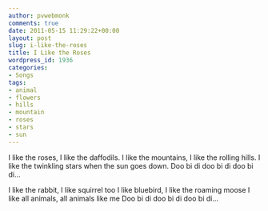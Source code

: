 ```yaml
---
author: pvwebmonk
comments: true
date: 2011-05-15 11:29:22+00:00
layout: post
slug: i-like-the-roses
title: I Like the Roses
wordpress_id: 1936
categories:
- Songs
tags:
- animal
- flowers
- hills
- mountain
- roses
- stars
- sun
---
```


I like the roses, I like the daffodils. 
I like the mountains, I like the rolling hills. 
I like the twinkling stars when the sun goes down. 
Doo bi di doo bi di doo bi di... 

I like the rabbit, I like squirrel too 
I like bluebird, I like the roaming moose 
I like all animals, all animals like me 
Doo bi di doo bi di doo bi di... 
